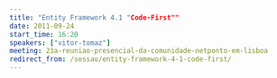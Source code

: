 ```yaml
---
title: "Entity Framework 4.1 "Code-First""
date: 2011-09-24
start_time: 16:20
speakers: ["vitor-tomaz"]
meeting: 23a-reuniao-presencial-da-comunidade-netponto-em-lisboa
redirect_from: /sessao/entity-framework-4-1-code-first/
---
```



